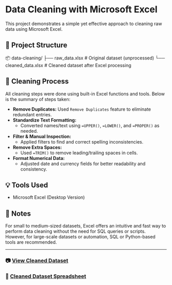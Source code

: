 # Data Cleaning with Microsoft Excel

This project demonstrates a simple yet effective approach to cleaning raw data using Microsoft Excel.

## 📁 Project Structure
📦 data-cleaning/
├── raw_data.xlsx # Original dataset (unprocessed)
└── cleaned_data.xlsx # Cleaned dataset after Excel processing


## 🧹 Cleaning Process

All cleaning steps were done using built-in Excel functions and tools. Below is the summary of steps taken:

- **Remove Duplicates:** Used `Remove Duplicates` feature to eliminate redundant entries.
- **Standardize Text Formatting:**
  - Converted names/text using `=UPPER()`, `=LOWER()`, and `=PROPER()` as needed.
- **Filter & Manual Inspection:**
  - Applied filters to find and correct spelling inconsistencies.
- **Remove Extra Spaces:**
  - Used `=TRIM()` to remove leading/trailing spaces in cells.
- **Format Numerical Data:**
  - Adjusted date and currency fields for better readability and consistency.

## 💡 Tools Used

- Microsoft Excel (Desktop Version)

## 📌 Notes

For small to medium-sized datasets, Excel offers an intuitive and fast way to perform data cleaning without the need for SQL queries or scripts. However, for large-scale datasets or automation, SQL or Python-based tools are recommended.

---

### 📷 [View Cleaned Dataset](./excel-projects/data-cleaning/cleaned-data.png)
### 🔗 [Cleaned Dataset Spreadsheet](./excel-projects/data-cleaning/cleaned_data.xlsx)
